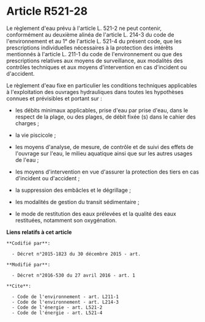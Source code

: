 # Article R521-28

Le règlement d'eau prévu à l'article L. 521-2 ne peut contenir, conformément au deuxième alinéa de l'article L. 214-3 du code
de l'environnement et au 1° de l'article L. 521-4 du présent code, que les prescriptions individuelles nécessaires à la
protection des intérêts mentionnés à l'article L. 211-1 du code de l'environnement ou que des prescriptions relatives aux
moyens de surveillance, aux modalités des contrôles techniques et aux moyens d'intervention en cas d'incident ou d'accident. 

Le règlement d'eau fixe en particulier les conditions techniques applicables à l'exploitation des ouvrages hydrauliques dans
toutes les hypothèses connues et prévisibles et portant sur :

- les débits minimaux applicables, prise d'eau par prise d'eau, dans le respect de la plage, ou des plages, de débit fixée
(s) dans le cahier des charges ;

- la vie piscicole ;

- les moyens d'analyse, de mesure, de contrôle et de suivi des effets de l'ouvrage sur l'eau, le milieu aquatique ainsi que
sur les autres usages de l'eau ;

- les moyens d'intervention en vue d'assurer la protection des tiers en cas d'incident ou d'accident ;

- la suppression des embâcles et le dégrillage ;

- les modalités de gestion du transit sédimentaire ;

- le mode de restitution des eaux prélevées et la qualité des eaux restituées, notamment son oxygénation.

**Liens relatifs à cet article**

	**Codifié par**:

	  - Décret n°2015-1823 du 30 décembre 2015 - art.

	**Modifié par**:

	  - Décret n°2016-530 du 27 avril 2016 - art. 1

	**Cite**:

	  - Code de l'environnement - art. L211-1
	  - Code de l'environnement - art. L214-3
	  - Code de l'énergie - art. L521-2
	  - Code de l'énergie - art. L521-4
